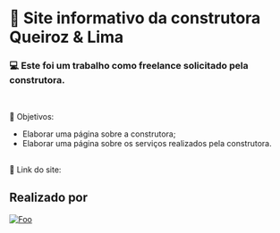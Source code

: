 # 👷 Site informativo da construtora Queiroz & Lima 

### 💻 Este foi um trabalho como freelance solicitado pela construtora.

<br>

📌 Objetivos:
- Elaborar uma página sobre a construtora;
- Elaborar uma página sobre os serviços realizados pela construtora.

##

📎 Link do site:

## Realizado por

<a href="http://google.com.au/" rel="some text">![Foo](http://www.google.com.au/images/nav_logo7.png)</a>
